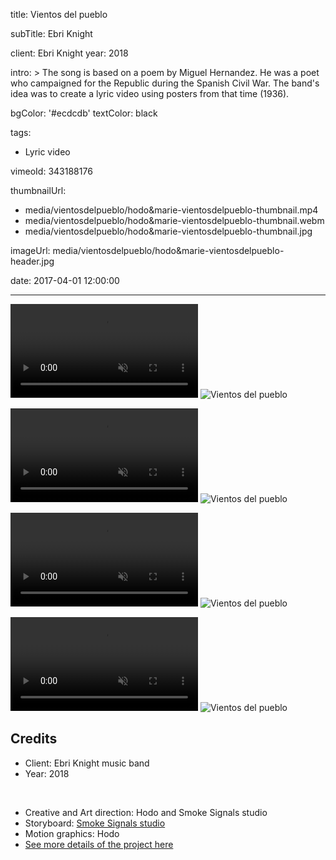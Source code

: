 title: Vientos del pueblo

subTitle: Ebri Knight

client: Ebri Knight
year: 2018

intro: >
  The song is based on a poem by Miguel Hernandez. He was a poet who campaigned for the Republic during the Spanish Civil War. The band's idea was to create a lyric video using posters from that time (1936).

bgColor: '#ecdcdb'
textColor: black

tags:
  - Lyric video

vimeoId: 343188176

thumbnailUrl:
  - media/vientosdelpueblo/hodo&marie-vientosdelpueblo-thumbnail.mp4
  - media/vientosdelpueblo/hodo&marie-vientosdelpueblo-thumbnail.webm
  - media/vientosdelpueblo/hodo&marie-vientosdelpueblo-thumbnail.jpg

imageUrl: media/vientosdelpueblo/hodo&marie-vientosdelpueblo-header.jpg

date: 2017-04-01 12:00:00



---

<!-- This is a 2x VIDEO gallery -->
<!-- Always add a linebreak between images -->
<!-- It needs two images between paragraph tags -->
<div class="gallery gallery-video gallery-2">

<p>
	<video playsinline="playsinline" muted>
			<source src="/media/vientosdelpueblo/hodo&marie-vientosdelpueblo-1.mp4" type="video/mp4">
			<source src="/media/vientosdelpueblo/hodo&marie-vientosdelpueblo-1.webm" type="video/webm">
	</video>
	<img src="/media/vientosdelpueblo/hodo&marie-vientosdelpueblo-1.jpg" alt="Vientos del pueblo">
</p>

<p>
	<video playsinline="playsinline" muted>
			<source src="/media/vientosdelpueblo/hodo&marie-vientosdelpueblo-2.mp4" type="video/mp4">
			<source src="/media/vientosdelpueblo/hodo&marie-vientosdelpueblo-2.webm" type="video/webm">
	</video>
	<img src="/media/vientosdelpueblo/hodo&marie-vientosdelpueblo-2.jpg" alt="Vientos del pueblo">
</p>


</div>


<!-- This is a 2x VIDEO gallery -->
<!-- Always add a linebreak between images -->
<!-- It needs two images between paragraph tags -->
<div class="gallery gallery-video gallery-2">

<p>
	<video playsinline="playsinline" muted>
			<source src="/media/vientosdelpueblo/hodo&marie-vientosdelpueblo-3.mp4" type="video/mp4">
			<source src="/media/vientosdelpueblo/hodo&marie-vientosdelpueblo-3.webm" type="video/webm">
	</video>
	<img src="/media/vientosdelpueblo/hodo&marie-vientosdelpueblo-3.jpg" alt="Vientos del pueblo">
</p>

<p>
	<video playsinline="playsinline" muted>
			<source src="/media/vientosdelpueblo/hodo&marie-vientosdelpueblo-4.mp4" type="video/mp4">
			<source src="/media/vientosdelpueblo/hodo&marie-vientosdelpueblo-4.webm" type="video/webm">
	</video>
	<img src="/media/vientosdelpueblo/hodo&marie-vientosdelpueblo-4.jpg" alt="Vientos del pueblo">
</p>


</div>




<!-- Sample credits secion -->

## Credits

* Client: Ebri Knight music band
* Year: 2018  
  
<br>

* Creative and Art direction: Hodo and Smoke Signals studio
* Storyboard: <a href="http://www.smokesignalsstudio.com" target="_blank">Smoke Signals studio</a>
* Motion graphics: Hodo
* <a href="https://www.behance.net/gallery/61362853/Vientos-del-Pueblo-Ebri-Knight-Lyric-Video" target="_blank">See more details of the project here</a>